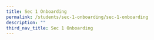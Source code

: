 ```yaml
---
title: Sec 1 Onboarding
permalink: /students/sec-1-onboarding/sec-1-onboarding
description: ""
third_nav_title: Sec 1 Onboarding
---
```






